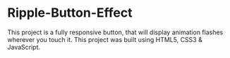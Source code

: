 # Ripple-Button-Effect
This project is a fully responsive button, that will display animation flashes wherever you touch it. This project was built using HTML5, CSS3 & JavaScript.
